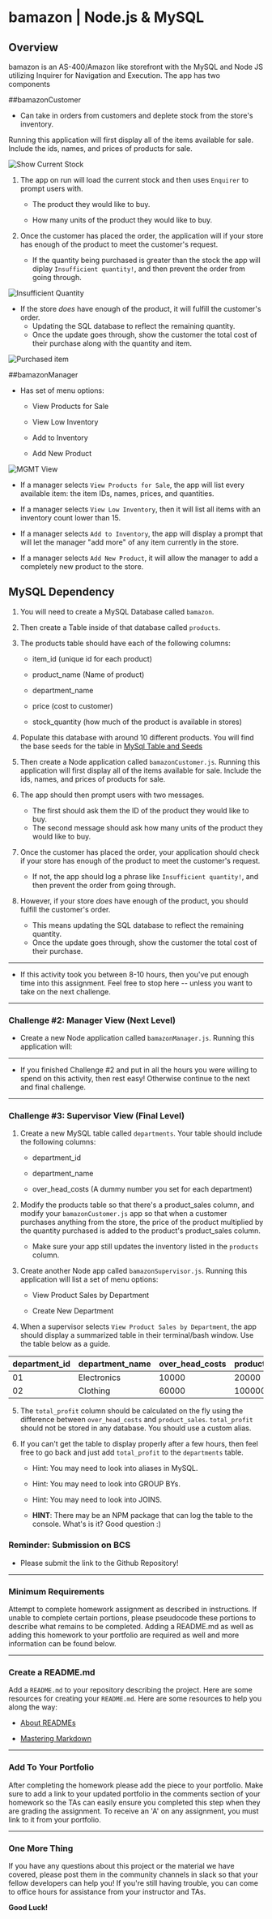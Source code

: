 # bamazon | Node.js & MySQL

## Overview

bamazon is an AS-400/Amazon like storefront with the MySQL and Node JS utilizing Inquirer for Navigation and Execution. The app has two components

##bamazonCustomer
  * Can take in orders from customers and deplete stock from the store's inventory.

  Running this application will first display all of the items available for sale. Include the ids, names, and prices of products for sale.

![Show Current Stock](./supplemental/images/CurrentStock.png)

1. The app on run will load the current stock and then uses `Enquirer` to prompt users with.

   * The product they would like to buy.

   * How many units of the product they would like to buy.

2. Once the customer has placed the order, the application will if your store has enough of the product to meet the customer's request.

   * If the quantity being purchased is greater than the stock the app will diplay `Insufficient quantity!`, and then prevent the order from going through.

![Insufficient Quantity](./supplemental/images/InsufficientQuantity.png)

   * If the store _does_ have enough of the product, it will fulfill the customer's order.
      * Updating the SQL database to reflect the remaining quantity.
      * Once the update goes through, show the customer the total cost of their purchase along with the quantity and item.

![Purchased item](./supplemental/images/purchaseItem.png)

##bamazonManager
* Has set of menu options:

    * View Products for Sale
    
    * View Low Inventory
    
    * Add to Inventory
    
    * Add New Product

![MGMT View](./supplemental/images/mgmtView.png)

  * If a manager selects `View Products for Sale`, the app will list every available item: the item IDs, names, prices, and quantities.

  * If a manager selects `View Low Inventory`, then it will list all items with an inventory count lower than 15.

  * If a manager selects `Add to Inventory`, the app will display a prompt that will let the manager "add more" of any item currently in the store.

  * If a manager selects `Add New Product`, it will allow the manager to add a completely new product to the store.



## MySQL Dependency


1. You will need to create a MySQL Database called `bamazon`.

2. Then create a Table inside of that database called `products`.

3. The products table should have each of the following columns:

   * item_id (unique id for each product)

   * product_name (Name of product)

   * department_name

   * price (cost to customer)

   * stock_quantity (how much of the product is available in stores)

4. Populate this database with around 10 different products. You will find the base seeds for the table in [MySql Table and Seeds](./bamazon.sql)

5. Then create a Node application called `bamazonCustomer.js`. Running this application will first display all of the items available for sale. Include the ids, names, and prices of products for sale.

6. The app should then prompt users with two messages.

   * The first should ask them the ID of the product they would like to buy.
   * The second message should ask how many units of the product they would like to buy.

7. Once the customer has placed the order, your application should check if your store has enough of the product to meet the customer's request.

   * If not, the app should log a phrase like `Insufficient quantity!`, and then prevent the order from going through.

8. However, if your store _does_ have enough of the product, you should fulfill the customer's order.
   * This means updating the SQL database to reflect the remaining quantity.
   * Once the update goes through, show the customer the total cost of their purchase.

- - -

* If this activity took you between 8-10 hours, then you've put enough time into this assignment. Feel free to stop here -- unless you want to take on the next challenge.

- - -

### Challenge #2: Manager View (Next Level)

* Create a new Node application called `bamazonManager.js`. Running this application will:

  
- - -

* If you finished Challenge #2 and put in all the hours you were willing to spend on this activity, then rest easy! Otherwise continue to the next and final challenge.

- - -

### Challenge #3: Supervisor View (Final Level)

1. Create a new MySQL table called `departments`. Your table should include the following columns:

   * department_id

   * department_name

   * over_head_costs (A dummy number you set for each department)

2. Modify the products table so that there's a product_sales column, and modify your `bamazonCustomer.js` app so that when a customer purchases anything from the store, the price of the product multiplied by the quantity purchased is added to the product's product_sales column.

   * Make sure your app still updates the inventory listed in the `products` column.

3. Create another Node app called `bamazonSupervisor.js`. Running this application will list a set of menu options:

   * View Product Sales by Department
   
   * Create New Department

4. When a supervisor selects `View Product Sales by Department`, the app should display a summarized table in their terminal/bash window. Use the table below as a guide.

| department_id | department_name | over_head_costs | product_sales | total_profit |
| ------------- | --------------- | --------------- | ------------- | ------------ |
| 01            | Electronics     | 10000           | 20000         | 10000        |
| 02            | Clothing        | 60000           | 100000        | 40000        |

5. The `total_profit` column should be calculated on the fly using the difference between `over_head_costs` and `product_sales`. `total_profit` should not be stored in any database. You should use a custom alias.

6. If you can't get the table to display properly after a few hours, then feel free to go back and just add `total_profit` to the `departments` table.

   * Hint: You may need to look into aliases in MySQL.

   * Hint: You may need to look into GROUP BYs.

   * Hint: You may need to look into JOINS.

   * **HINT**: There may be an NPM package that can log the table to the console. What's is it? Good question :)

### Reminder: Submission on BCS

* Please submit the link to the Github Repository!

- - -

### Minimum Requirements

Attempt to complete homework assignment as described in instructions. If unable to complete certain portions, please pseudocode these portions to describe what remains to be completed. Adding a README.md as well as adding this homework to your portfolio are required as well and more information can be found below.

- - -

### Create a README.md

Add a `README.md` to your repository describing the project. Here are some resources for creating your `README.md`. Here are some resources to help you along the way:

* [About READMEs](https://help.github.com/articles/about-readmes/)

* [Mastering Markdown](https://guides.github.com/features/mastering-markdown/)

- - -

### Add To Your Portfolio

After completing the homework please add the piece to your portfolio. Make sure to add a link to your updated portfolio in the comments section of your homework so the TAs can easily ensure you completed this step when they are grading the assignment. To receive an 'A' on any assignment, you must link to it from your portfolio.

- - -

### One More Thing

If you have any questions about this project or the material we have covered, please post them in the community channels in slack so that your fellow developers can help you! If you're still having trouble, you can come to office hours for assistance from your instructor and TAs.

**Good Luck!**
